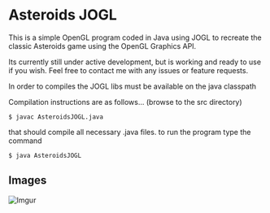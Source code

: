 
# Asteroids JOGL
This is a simple OpenGL program coded in Java using JOGL to recreate the classic
Asteroids game using the OpenGL Graphics API. 

Its currently still under active development, but is working and ready to use if you wish.
Feel free to contact me with any issues or feature requests.

In order to compiles the JOGL libs must be available on the java classpath

Compilation instructions are as follows... (browse to the src directory)

	$ javac AsteroidsJOGL.java

that should compile all necessary .java files. to run the program type the command

	$ java AsteroidsJOGL


## Images 
![Imgur](https://imgur.com/w4rmGLA)
